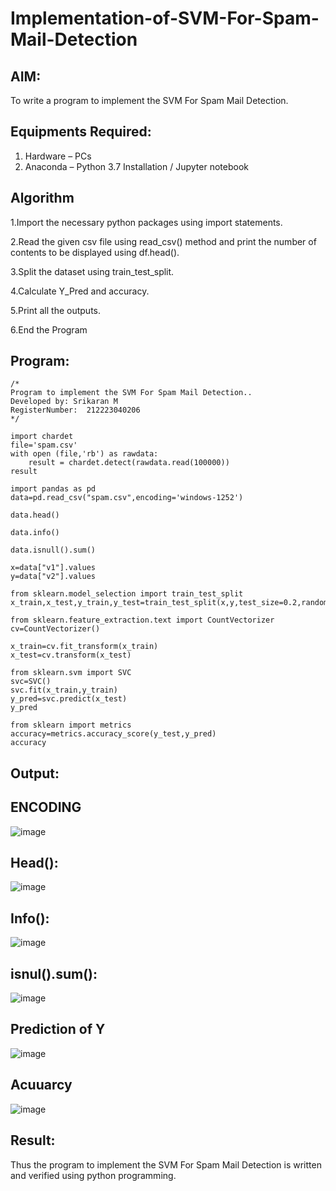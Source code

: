 # Implementation-of-SVM-For-Spam-Mail-Detection

## AIM:
To write a program to implement the SVM For Spam Mail Detection.

## Equipments Required:
1. Hardware – PCs
2. Anaconda – Python 3.7 Installation / Jupyter notebook

## Algorithm

1.Import the necessary python packages using import statements.

2.Read the given csv file using read_csv() method and print the number of contents to be displayed using df.head().

3.Split the dataset using train_test_split.

4.Calculate Y_Pred and accuracy.

5.Print all the outputs.

6.End the Program
## Program:
```
/*
Program to implement the SVM For Spam Mail Detection..
Developed by: Srikaran M
RegisterNumber:  212223040206
*/
```
```
import chardet
file='spam.csv'
with open (file,'rb') as rawdata:
    result = chardet.detect(rawdata.read(100000))
result

import pandas as pd
data=pd.read_csv("spam.csv",encoding='windows-1252')

data.head()

data.info()

data.isnull().sum()

x=data["v1"].values
y=data["v2"].values

from sklearn.model_selection import train_test_split
x_train,x_test,y_train,y_test=train_test_split(x,y,test_size=0.2,random_state=0)

from sklearn.feature_extraction.text import CountVectorizer
cv=CountVectorizer()

x_train=cv.fit_transform(x_train)
x_test=cv.transform(x_test)

from sklearn.svm import SVC
svc=SVC()
svc.fit(x_train,y_train)
y_pred=svc.predict(x_test)
y_pred

from sklearn import metrics
accuracy=metrics.accuracy_score(y_test,y_pred)
accuracy
```

## Output:
## ENCODING
![image](https://github.com/user-attachments/assets/d3e2f384-d6f3-4a6d-a133-1aa63ca1a0c3)

## Head():

![image](https://github.com/user-attachments/assets/a704d324-ac39-4cd7-a035-81a562b7d785)

## Info():

![image](https://github.com/user-attachments/assets/16b297fc-9acc-47ac-8ec0-b08fd071857f)

## isnul().sum():

![image](https://github.com/user-attachments/assets/352a0781-826d-4cf3-840d-e796c0da0685)

## Prediction of Y

![image](https://github.com/user-attachments/assets/c5d1c084-23f3-4a63-9a25-da2425f702fe)

## Acuuarcy

![image](https://github.com/user-attachments/assets/799a522e-1ead-4353-b879-f1a257de489b)


## Result:
Thus the program to implement the SVM For Spam Mail Detection is written and verified using python programming.

